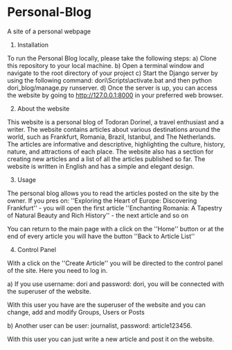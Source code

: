 # Personal-Blog
A site of a personal webpage

1. Installation

To run the Personal Blog locally, please take the following steps: a) Clone this repository to your local machine.
b) Open a terminal window and navigate to the root directory of your project
c) Start the Django server by using the following command: dori\Scripts\activate.bat and then python dori_blog/manage.py runserver. 
d) Once the server is up, you can access the website by going to http://127.0.0.1:8000 in your preferred web browser.

2. About the website
   
This website is a personal blog of Todoran Dorinel, a travel enthusiast and a writer. The website contains articles about various destinations around the world, such as Frankfurt, Romania, Brazil, Istanbul, and The Netherlands. The articles are informative and descriptive, highlighting the culture, history, nature, and attractions of each place. The website also has a section for creating new articles and a list of all the articles published so far. The website is written in English and has a simple and elegant design.

3. Usage
   
The personal blog allows you to read the articles posted on the site by the owner.
If you pres on:
''Exploring the Heart of Europe: Discovering Frankfurt'' - you will open the first article
''Enchanting Romania: A Tapestry of Natural Beauty and Rich History'' - the next article and so on

You can return to the main page with a click on the ''Home'' button or at the end of every article you will have the button ''Back to Article List''

4. Control Panel

With a click on the ''Create Article'' you will be directed to the control panel of the site. Here you need to log in.

a) If you use username: dori and password: dori, you will be connected with the superuser of the website.

With this user you have are the superuser of the website and you can change, add and modify Groups, Users or Posts

b) Another user can be user: journalist, password: article123456. 

With this user you can just write a new article and post it on the website.
   
